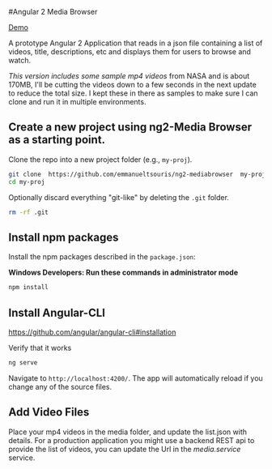#Angular 2 Media Browser

[Demo](https://emmanueltsouris.github.io/ng2-MediaBrowser/)

A prototype Angular 2 Application that reads in a json file containing a list of videos, title, descriptions, etc and displays them for users to browse and watch.

*This version includes some sample mp4 videos* from NASA and is about 170MB, I'll be cutting the videos down to a few seconds in the next update to reduce the total size. I kept these in there as samples to make sure I can clone and run it in multiple environments.

## Create a new project using ng2-Media Browser as a starting point.

Clone the repo into a new project folder (e.g., `my-proj`).
```bash
git clone  https://github.com/emmanueltsouris/ng2-mediabrowser  my-proj
cd my-proj
```

Optionally discard everything "git-like" by deleting the `.git` folder.
```bash
rm -rf .git
```

## Install npm packages

Install the npm packages described in the `package.json`:

**Windows Developers:  Run these commands in administrator mode**

```bash
npm install
```

## Install Angular-CLI
https://github.com/angular/angular-cli#installation

Verify that it works
```bash
ng serve
```

Navigate to `http://localhost:4200/`. The app will automatically reload if you change any of the source files.

## Add Video Files

Place your mp4 videos in the media folder, and update the list.json with details. For a production application you might use a backend REST api to provide the list of videos, you can update the Url in the *media.service* service.
